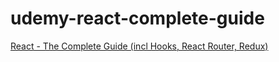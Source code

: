 # udemy-react-complete-guide
[React - The Complete Guide (incl Hooks, React Router, Redux)](https://www.udemy.com/course/react-the-complete-guide-incl-redux/)
